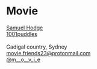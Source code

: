 # Movie <br>
<a href="therockinghelmet.html">Samuel Hodge</a> <br>
<a href="itookascreenshotofthewholeworld.html">1001puddles</a> <br>
<br>
Gadigal country, Sydney <br>
movie.friends23@protonmail.com <br>
<a href="https://www.instagram.com/m__o__v_i_e/">@m__o__v_i_e</a>
